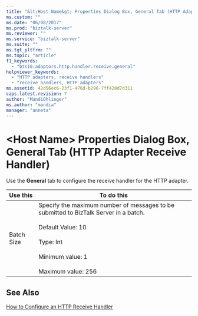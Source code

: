 ```yaml
---
title: "&lt;Host Name&gt; Properties Dialog Box, General Tab (HTTP Adapter Receive Handler) | Microsoft Docs"
ms.custom: ""
ms.date: "06/08/2017"
ms.prod: "biztalk-server"
ms.reviewer: ""
ms.service: "biztalk-server"
ms.suite: ""
ms.tgt_pltfrm: ""
ms.topic: "article"
f1_keywords: 
  - "bts10.adaptors.http.handler.receive.general"
helpviewer_keywords: 
  - "HTTP adapters, receive handlers"
  - "receive handlers, HTTP adapters"
ms.assetid: 42d56ec6-23f1-476d-b296-7ff420d7d311
caps.latest.revision: 7
author: "MandiOhlinger"
ms.author: "mandia"
manager: "anneta"
---
```

# &lt;Host Name&gt; Properties Dialog Box, General Tab (HTTP Adapter Receive Handler)
Use the **General** tab to configure the receive handler for the HTTP adapter.  
  
|Use this|To do this|  
|--------------|----------------|  
|Batch Size|Specify the maximum number of messages to be submitted to BizTalk Server in a batch.<br /><br /> Default Value: 10<br /><br /> Type: Int<br /><br /> Minimum value: 1<br /><br /> Maximum value: 256|  
  
## See Also  
 [How to Configure an HTTP Receive Handler](../core/how-to-configure-an-http-receive-handler.md)